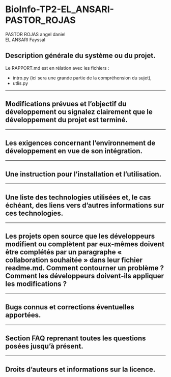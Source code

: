 # BioInfo-TP2-EL_ANSARI-PASTOR_ROJAS
PASTOR ROJAS angel daniel  
EL ANSARI Fayssal

##  Description générale du système ou du projet.
Le RAPPORT.md est en rélation avec les fichiers :
  - intro.py (ici sera une grande partie de la compréhension du sujet),
  - utlis.py


---
##  Modifications prévues et l’objectif du développement ou signalez clairement que le développement du projet est terminé.
---
##  Les exigences concernant l’environnement de développement en vue de son intégration.
---
##  Une instruction pour l’installation et l’utilisation.
---
##  Une liste des technologies utilisées et, le cas échéant, des liens vers d’autres informations sur ces technologies.
---
##  Les projets open source que les développeurs modifient ou complètent par eux-mêmes doivent être complétés par un paragraphe « collaboration souhaitée » dans leur fichier readme.md. Comment contourner un problème ?  Comment les développeurs doivent-ils appliquer les modifications ?
---
##  Bugs connus et corrections éventuelles apportées.
---
##  Section FAQ reprenant toutes les questions posées jusqu’à présent.
---
## Droits d’auteurs et informations sur la licence.
